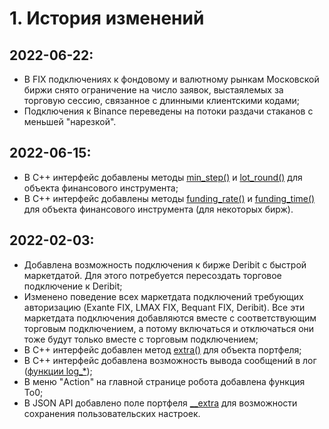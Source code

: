 # 1. История изменений

## 2022-06-22:

* В FIX подключениях к фондовому и валютному рынкам Московской биржи снято ограничение на число заявок, выстаялемых за торговую сессию, связанное с длинными клиентскими кодами;
* Подключения к Binance переведены на потоки раздачи стаканов с меньшей "нарезкой".

## 2022-06-15:

* В C++ интерфейс добавлены методы [min_step()](https://bot.fkviking.com/v2/ru/doc/ru#ref4) и [lot_round()](https://bot.fkviking.com/v2/ru/doc/ru#ref5) для объекта финансового инструмента;
* В C++ интерфейс добавлены методы [funding_rate()](https://bot.fkviking.com/v2/ru/doc/ru#ref6) и [funding_time()](https://bot.fkviking.com/v2/ru/doc/ru#ref7) для объекта финансового инструмента (для некоторых бирж).

## 2022-02-03:

* Добавлена возможность подключения к бирже Deribit с быстрой маркетдатой. Для этого потребуется пересоздать торговое подключение к Deribit;
* Изменено поведение всех маркетдата подключений требующих авторизацию (Exante FIX, LMAX FIX, Bequant FIX, Deribit). Все эти маркетдата подключения добавляются вместе с соответствующим торговым подключением, а потому включаться и отключаться они тоже будут только вместе с торговым подключением;
* В C++ интерфейс добавлен метод [extra()](https://bot.fkviking.com/v2/ru/doc/ru#ref3) для объекта портфеля;
* В C++ интерфейс добавлена возможность вывода сообщений в лог ([функции log_*](https://bot.fkviking.com/v2/ru/doc/ru#ref2));
* В меню "Action" на главной странице робота добавлена функция To0;
* В JSON API добавлено поле портфеля [__extra](https://bot.fkviking.com/v2/ru/doc/ru#ref1) для возможности сохранения пользовательских настроек.